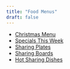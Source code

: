 ```yaml
---
title: "Food Menus"
draft: false
---
```

<!-- Food Menus List tile -->
<div class="tile food-menus-list-tile">
  <ul>
    <li>
      <a href="/food-menu-christmas">
        Christmas Menu
      </a>
    </li>
    <li>
      <a href="/food-menu-specials">
        Specials This Week
      </a>
    </li>
    <li>
      <a href="/food-menu-sharing-plates">
        Sharing Plates
      </a>
    </li>
    <li>
      <a href="/food-menu-sharing-boards">
        Sharing Boards
      </a>
    </li>
    <li>
      <a href="/food-menu-hot-sharing-dishes">
        Hot Sharing Dishes
      </a>
    </li>
  </ul>
</div>
